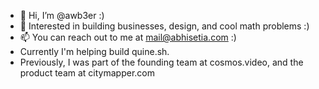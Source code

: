 - 👋 Hi, I’m @awb3er :)
- 🌱 Interested in building businesses, design, and cool math problems :)
- 📫 You can reach out to me at mail@abhisetia.com :)
- Currently I'm helping build quine.sh.
- Previously, I was part of the founding team at cosmos.video, and the product team at citymapper.com
